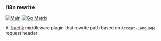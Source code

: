 ### i18n rewrite

[![Main](https://github.com/WLun001/i18n-rewrite/actions/workflows/main.yml/badge.svg)](https://github.com/WLun001/i18n-rewrite/actions/workflows/main.yml)
[![Go Matrix](https://github.com/WLun001/i18n-rewrite/actions/workflows/go-cross.yml/badge.svg)](https://github.com/WLun001/i18n-rewrite/actions/workflows/go-cross.yml)

A [Traefik](https://traefik.io) middleware plugin that rewrite path based on `Accept-Language` request header
